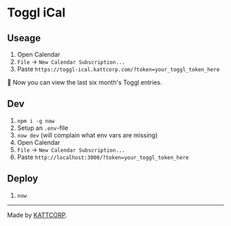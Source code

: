 # Toggl iCal

## Useage

1. Open Calendar
2. `File` -> `New Calendar Subscription...`
3. Paste `https://toggl-ical.kattcorp.com/?token=your_toggl_token_here`

🎉 Now you can view the last six month's Toggl entries.

## Dev

1. `npm i -g now`
2. Setup an `.env`-file
3. `now dev` (will complain what env vars are missing)
4. Open Calendar
5. `File` -> `New Calendar Subscription...`
6. Paste `http://localhost:3000/?token=your_toggl_token_here`

## Deploy

1. `now`

---

Made by [KATTCORP](http://kattcorp.com).
